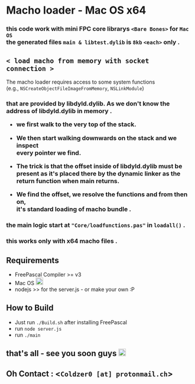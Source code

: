 # Macho loader - Mac OS x64

### this code work with mini FPC core librarys `<Bare Bones>` for `Mac OS` <br> the generated files `main & libtest.dylib` is `8kb` `<each>` only .


## `< load macho from memory with socket connection >`

The macho loader requires access to some system functions <br>
(e.g., `NSCreateObjectFileImageFromMemory`, `NSLinkModule`)

<h3>
that are provided by libdyld.dylib. As we don't know the address of libdyld.dylib in memory .

- we first walk to the very top of the stack. 

- We then start walking downwards on the stack and we inspect <br> every pointer we find. 
- The trick is that the offset inside of libdyld.dylib must be <br> present as it's placed there by the dynamic linker as the <br> return function when main returns. 
- We find the offset, we resolve the functions and from then on, <br> it's standard loading of macho bundle .

### the main logic start at `"Core/loadfunctions.pas"` in `loadall()` .

### this works only with x64 macho files .

## Requirements
- FreePascal Compiler >= v3
- Mac OS <img src="https://static.xx.fbcdn.net/images/emoji.php/v9/e72/2/16/PACMAN.png" width="20">
- nodejs >> for the server.js - or make your own :P 

## How to Build

- Just run `./Build.sh` after installing FreePascal
- run `node server.js`
- run `./main`

## that's all - see you soon guys <img src="https://static.xx.fbcdn.net/images/emoji.php/v9/e72/2/16/PACMAN.png" width="20">
## Oh Contact : <`Coldzer0 [at] protonmail.ch`>
